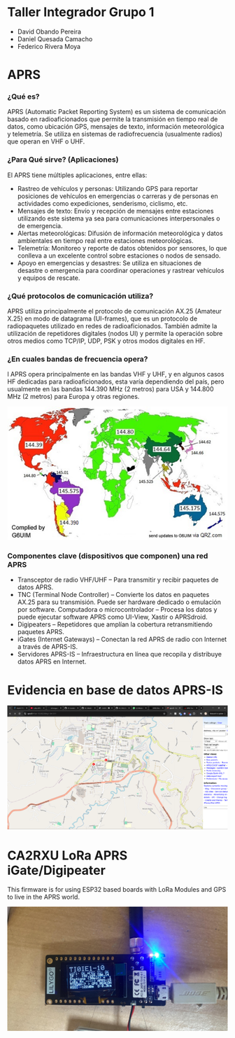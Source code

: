 # Taller Integrador Grupo 1

- David Obando Pereira
- Daniel Quesada Camacho
- Federico Rivera Moya

# APRS

### ¿Qué es?
APRS (Automatic Packet Reporting System) es un sistema de comunicación basado en radioaficionados que permite la transmisión en tiempo real de datos, como ubicación GPS, mensajes de texto, información meteorológica y telemetría. Se utiliza en sistemas de radiofrecuencia (usualmente radios) que operan en VHF o UHF.
### ¿Para Qué sirve? (Aplicaciones)
El APRS tiene múltiples aplicaciones, entre ellas:
- Rastreo de vehículos y personas: Utilizando GPS para reportar posiciones de vehículos en emergencias o carreras y de personas en actividades como expediciones, senderismo, ciclismo, etc.
- Mensajes de texto: Envío y recepción de mensajes entre estaciones utilizando este sistema ya sea para comunicaciones interpersonales o de emergencia.
- Alertas meteorológicas: Difusión de información meteorológica y datos ambientales en tiempo real entre estaciones meteorológicas.
- Telemetría: Monitoreo y reporte de datos obtenidos por sensores, lo que conlleva a un excelente control sobre estaciones o nodos de sensado.
- Apoyo en emergencias y desastres: Se utiliza en situaciones de desastre o emergencia para coordinar operaciones y rastrear vehículos y equipos de rescate.
### ¿Qué protocolos de comunicación utiliza?
APRS utiliza principalmente el protocolo de comunicación AX.25 (Amateur X.25) en modo de datagrama (UI-frames), que es un protocolo de radiopaquetes utilizado en redes de radioaficionados. También admite la utilización de repetidores digitales (nodos UI) y permite la operación sobre otros medios como TCP/IP, UDP, PSK y otros modos digitales en HF.
### ¿En cuales bandas de frecuencia opera?
l APRS opera principalmente en las bandas VHF y UHF, y en algunos casos HF dedicadas para radioaficionados, esta varía dependiendo del país, pero usualmente en las bandas 144.390 MHz (2 metros) para USA y 144.800 MHz (2 metros) para Europa y otras regiones.

![Screenshot](https://github.com/DOPALTEC/Taller-Integrador/blob/main/mapa%20aprs.png)
 
### Componentes clave (dispositivos que componen) una red APRS
- Transceptor de radio VHF/UHF – Para transmitir y recibir paquetes de datos APRS.
- TNC (Terminal Node Controller) – Convierte los datos en paquetes AX.25 para su transmisión. Puede ser hardware dedicado o emulación por software.
Computadora o microcontrolador – Procesa los datos y puede ejecutar software APRS como UI-View, Xastir o APRSdroid.
- Digipeaters – Repetidores que amplían la cobertura retransmitiendo paquetes APRS.
- iGates (Internet Gateways) – Conectan la red APRS de radio con Internet a través de APRS-IS.
- Servidores APRS-IS – Infraestructura en línea que recopila y distribuye datos APRS en Internet.

# Evidencia en base de datos APRS-IS

![Screenshot](https://github.com/DOPALTEC/Taller-Integrador/blob/main/iGATE%20en%20APRS%20-%20Grupo%201%20-%20Taller%20integrador.png)

# CA2RXU LoRa APRS iGate/Digipeater

This firmware is for using ESP32 based boards with LoRa Modules and GPS to live in the APRS world.

![Screenshot](https://github.com/DOPALTEC/Taller-Integrador/blob/main/lora.jpg)


